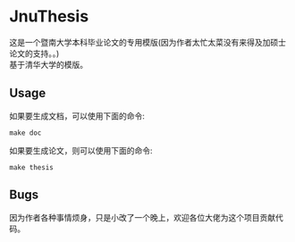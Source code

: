 # JnuThesis

这是一个暨南大学本科毕业论文的专用模版(因为作者太忙太菜没有来得及加硕士论文的支持。。)  
基于清华大学的模版。

## Usage

如果要生成文档，可以使用下面的命令:  

```
make doc
```

如果要生成论文，则可以使用下面的命令:  

```
make thesis
```

## Bugs

因为作者各种事情烦身，只是小改了一个晚上，欢迎各位大佬为这个项目贡献代码。
